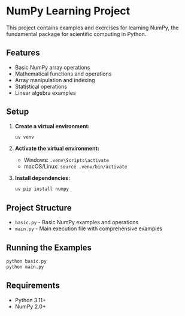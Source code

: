 # NumPy Learning Project

This project contains examples and exercises for learning NumPy, the fundamental package for scientific computing in Python.

## Features

- Basic NumPy array operations
- Mathematical functions and operations
- Array manipulation and indexing
- Statistical operations
- Linear algebra examples

## Setup

1. **Create a virtual environment:**
   ```bash
   uv venv
   ```

2. **Activate the virtual environment:**
   - Windows: `.venv\Scripts\activate`
   - macOS/Linux: `source .venv/bin/activate`

3. **Install dependencies:**
   ```bash
   uv pip install numpy
   ```

## Project Structure

- `basic.py` - Basic NumPy examples and operations
- `main.py` - Main execution file with comprehensive examples

## Running the Examples

```bash
python basic.py
python main.py
```

## Requirements

- Python 3.11+
- NumPy 2.0+

